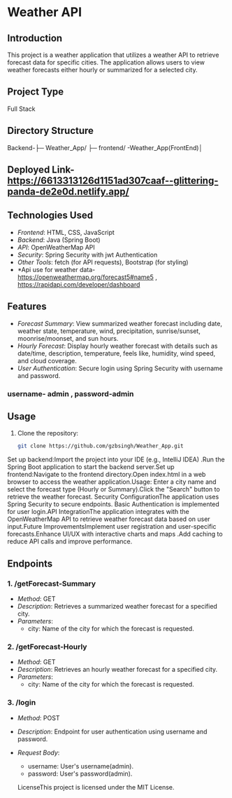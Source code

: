 # Weather API 
## Introduction
This project is a weather application that utilizes a weather API to retrieve forecast data for specific cities. The application allows users to view weather forecasts either hourly or summarized for a selected city.
## Project Type
Full Stack
## Directory Structure
Backend-├─ Weather_App/
├─ frontend/ -Weather_App(FrontEnd)│ 

## Deployed Link-https://6613313126d1151ad307caaf--glittering-panda-de2e0d.netlify.app/

## Technologies Used

- *Frontend*: HTML, CSS, JavaScript
- *Backend*: Java (Spring Boot)
- *API*: OpenWeatherMap API
- *Security*: Spring Security with jwt Authentication
- *Other Tools*: fetch (for API requests), Bootstrap (for styling)
- *Api use for weather data- https://openweathermap.org/forecast5#name5  ,  https://rapidapi.com/developer/dashboard
## Features

- *Forecast Summary*: View summarized weather forecast including date, weather state, temperature, wind, precipitation, sunrise/sunset, moonrise/moonset, and sun hours.
- *Hourly Forecast*: Display hourly weather forecast with details such as date/time, description, temperature, feels like, humidity, wind speed, and cloud coverage.
- *User Authentication*: Secure login using Spring Security with username and password.

### username- admin  ,  password-admin
## Usage

1. Clone the repository:

   ```bash
   git clone https://github.com/gzbsingh/Weather_App.git

Set up backend:Import the project into your IDE (e.g., IntelliJ IDEA)
.Run the Spring Boot application to start the backend server.Set up frontend:Navigate to the frontend directory.Open index.html in a web browser to access the weather application.Usage:
Enter a city name and select the forecast type (Hourly or Summary).Click the "Search" button to retrieve the weather forecast.
Security ConfigurationThe application uses Spring Security to secure endpoints. Basic Authentication is implemented for user login.API IntegrationThe application integrates with the OpenWeatherMap API to retrieve weather forecast data based on user input.Future ImprovementsImplement user registration and user-specific forecasts.Enhance UI/UX with interactive charts and maps
.Add caching to reduce API calls and improve performance.

 ## Endpoints

### 1. /getForecast-Summary

- *Method*: GET
- *Description*: Retrieves a summarized weather forecast for a specified city.
- *Parameters*:
  - city: Name of the city for which the forecast is requested.

### 2. /getForecast-Hourly

- *Method*: GET
- *Description*: Retrieves an hourly weather forecast for a specified city.
- *Parameters*:
  - city: Name of the city for which the forecast is requested.

### 3. /login

- *Method*: POST
- *Description*: Endpoint for user authentication using username and password.
- *Request Body*:
  - username: User's username(admin).
  - password: User's password(admin).
 
  LicenseThis project is licensed under the MIT License.
